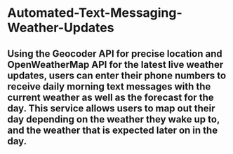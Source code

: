 ﻿# Automated-Text-Messaging-Weather-Updates

 ## Using the Geocoder API for precise location and OpenWeatherMap API for the latest live weather updates, users can enter their phone numbers to receive daily morning text messages with the current weather as well as the forecast for the day. This service allows users to map out their day depending on the weather they wake up to, and the weather that is expected later on in the day.
